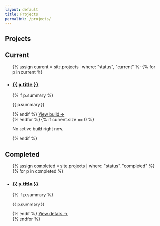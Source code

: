 ```yaml
---
layout: default
title: Projects
permalink: /projects/
---
```


<section class="container">
  <h1>Projects</h1>

  <h2>Current</h2>
  <ul class="post-list">
    {% assign current = site.projects | where: "status", "current" %}
    {% for p in current %}
      <li class="post-card">
        <h3 class="post-title"><a href="{{ p.url | relative_url }}">{{ p.title }}</a></h3>
        {% if p.summary %}<p class="post-excerpt">{{ p.summary }}</p>{% endif %}
        <a class="btn-read" href="{{ p.url | relative_url }}">View build →</a>
      </li>
    {% endfor %}
    {% if current.size == 0 %}<p>No active build right now.</p>{% endif %}
  </ul>

  <h2 style="margin-top:2rem">Completed</h2>
  <ul class="post-list">
    {% assign completed = site.projects | where: "status", "completed" %}
    {% for p in completed %}
      <li class="post-card">
        <h3 class="post-title"><a href="{{ p.url | relative_url }}">{{ p.title }}</a></h3>
        {% if p.summary %}<p class="post-excerpt">{{ p.summary }}</p>{% endif %}
        <a class="btn-read" href="{{ p.url | relative_url }}">View details →</a>
      </li>
    {% endfor %}
  </ul>
</section>

